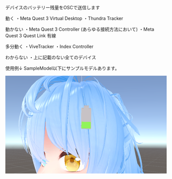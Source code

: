 デバイスのバッテリー残量をOSCで送信します

動く
・Meta Quest 3 Virtual Desktop
・Thundra Tracker

動かない
・Meta Quest 3 Controller (あらゆる接続方法において)
・Meta Quest 3 Quest Link 有線

多分動く
・ViveTracker
・Index Controller

わからない
・上に記載のない全てのデバイス

使用例↓ SampleModel以下にサンプルモデルあります。

![SampleImage](image/SampleImage.png)
